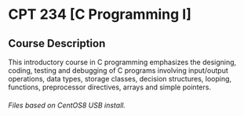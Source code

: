 # CPT 234 [C Programming I]

## Course Description
This introductory course in C programming emphasizes the designing, coding, testing and debugging of C programs involving input/output operations, data types, storage classes, decision structures, looping, functions, preprocessor directives, arrays and simple pointers.

###### Files based on CentOS8 USB install.
